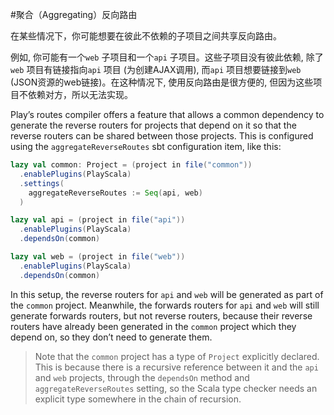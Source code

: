 #聚合（Aggregating）反向路由

在某些情况下，你可能想要在彼此不依赖的子项目之间共享反向路由。

例如, 你可能有一个`web` 子项目和一个`api` 子项目。这些子项目没有彼此依赖, 除了`web` 项目有链接指向`api` 项目 (为创建AJAX调用), 而`api` 项目想要链接到`web` (JSON资源的web链接)。在这种情况下, 使用反向路由是很方便的, 但因为这些项目不依赖对方，所以无法实现。

Play’s routes compiler offers a feature that allows a common dependency to generate the reverse routers for projects that depend on it so that the reverse routers can be shared between those projects. This is configured using the `aggregateReverseRoutes` sbt configuration item, like this:

```sbt
lazy val common: Project = (project in file("common"))
  .enablePlugins(PlayScala)
  .settings(
    aggregateReverseRoutes := Seq(api, web)
  )

lazy val api = (project in file("api"))
  .enablePlugins(PlayScala)
  .dependsOn(common)

lazy val web = (project in file("web"))
  .enablePlugins(PlayScala)
  .dependsOn(common)
```

In this setup, the reverse routers for `api` and `web` will be generated as part of the `common` project. Meanwhile, the forwards routers for `api` and `web` will still generate forwards routers, but not reverse routers, because their reverse routers have already been generated in the `common` project which they depend on, so they don’t need to generate them.

> Note that the `common` project has a type of `Project` explicitly declared. This is because there is a recursive reference between it and the `api` and `web` projects, through the `dependsOn` method and `aggregateReverseRoutes` setting, so the Scala type checker needs an explicit type somewhere in the chain of recursion.